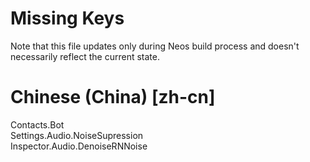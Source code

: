 # Missing Keys
Note that this file updates only during Neos build process and doesn't necessarily reflect the current state.

# Chinese (China) [zh-cn]
Contacts.Bot  
Settings.Audio.NoiseSupression  
Inspector.Audio.DenoiseRNNoise  


